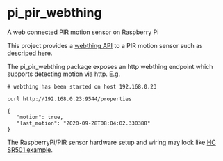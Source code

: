 # pi_pir_webthing
A web connected PIR motion sensor on Raspberry Pi

This project provides a [webthing API](https://iot.mozilla.org/wot/) to a PIR motion sensor such as [descriped here](https://cdn-learn.adafruit.com/downloads/pdf/pir-passive-infrared-proximity-motion-sensor.pdf).  

The pi_pir_webthing package exposes an http webthing endpoint which supports detecting motion via http. E.g. 
```
# webthing has been started on host 192.168.0.23

curl http://192.168.0.23:9544/properties 

{
   "motion": true,
   "last_motion": "2020-09-28T08:04:02.330388"
}
```

The RaspberryPi/PIR sensor hardware setup and wiring may look like [HC SR501 example](https://github.com/grro/pi_pir_webthing/blob/master/docs/layout.png). 
